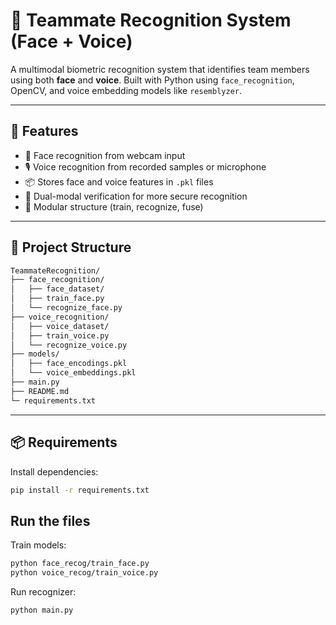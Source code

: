 # 🧠 Teammate Recognition System (Face + Voice)

A multimodal biometric recognition system that identifies team members using both **face** and **voice**. Built with Python using `face_recognition`, OpenCV, and voice embedding models like `resemblyzer`.

---

## 🚀 Features

- 👤 Face recognition from webcam input
- 🎙️ Voice recognition from recorded samples or microphone
- 📦 Stores face and voice features in `.pkl` files
- 🔐 Dual-modal verification for more secure recognition
- 🧩 Modular structure (train, recognize, fuse)

---

## 📁 Project Structure
```bash
TeammateRecognition/
├── face_recognition/
│   ├── face_dataset/
│   ├── train_face.py
│   └── recognize_face.py
├── voice_recognition/
│   ├── voice_dataset/
│   ├── train_voice.py
│   └── recognize_voice.py
├── models/
│   ├── face_encodings.pkl
│   └── voice_embeddings.pkl
├── main.py
├── README.md
└─ requirements.txt

```


---

## 📦 Requirements

Install dependencies:
```bash
pip install -r requirements.txt
```

## Run the files
Train models:
```bash
python face_recog/train_face.py
python voice_recog/train_voice.py
```
Run recognizer:
```bash
python main.py
```

